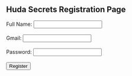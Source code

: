 
<html>
<head>
  <title>Huda Secrets Registration</title>
</head>
<body>
  <h2>Huda Secrets Registration Page</h2>
  <form action="register.php" method="post">
    <label for="fullname">Full Name:</label>
    <input type="text" id="fullname" name="fullname"><br><br>
    <label for="username">Gmail:</label>
    <input type="text" id="username" name="username"><br><br>
    <label for="password">Password:</label>
    <input type="password" id="password" name="password"><br><br>
    <input type="submit" value="Register">
  </form>
